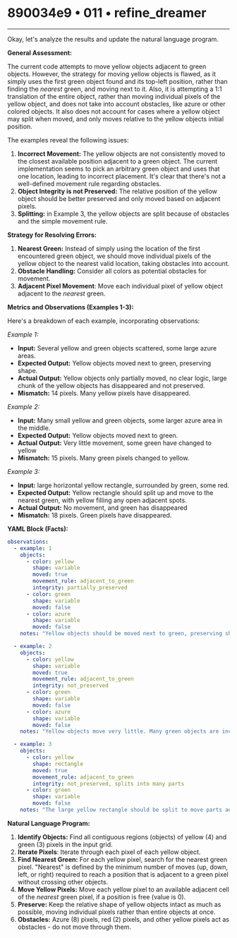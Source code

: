 # 890034e9 • 011 • refine_dreamer

---
Okay, let's analyze the results and update the natural language program.

**General Assessment:**

The current code attempts to move yellow objects adjacent to green objects. However, the strategy for moving yellow objects is flawed, as it simply uses the first green object found and its top-left position, rather than finding the _nearest_ green, and moving next to it. Also, it is attempting a 1:1 translation of the entire object, rather than moving individual pixels of the yellow object, and does not take into account obstacles, like azure or other colored objects.
It also does not account for cases where a yellow object may split when moved, and only moves relative to the yellow objects initial position.

The examples reveal the following issues:

1.  **Incorrect Movement:** The yellow objects are not consistently moved to the closest available position adjacent to a green object. The current implementation seems to pick an arbitrary green object and uses that one location, leading to incorrect placement. It's clear that there's not a well-defined movement rule regarding obstacles.
2.  **Object Integrity is not Preserved:** The relative position of the yellow object should be better preserved and only moved based on adjacent pixels.
3. **Splitting:** in Example 3, the yellow objects are split because of obstacles and the simple movement rule.

**Strategy for Resolving Errors:**

1.  **Nearest Green:** Instead of simply using the location of the first encountered green object, we should move individual pixels of the yellow object to the nearest valid location, taking obstacles into account.
2.  **Obstacle Handling:** Consider all colors as potential obstacles for movement.
3. **Adjacent Pixel Movement**: Move each individual pixel of yellow object adjacent to the _nearest_ green.

**Metrics and Observations (Examples 1-3):**

Here's a breakdown of each example, incorporating observations:

*Example 1:*

*   **Input:** Several yellow and green objects scattered, some large azure areas.
*   **Expected Output:** Yellow objects moved next to green, preserving shape.
*   **Actual Output:** Yellow objects only partially moved, no clear logic, large chunk of the yellow objects has disappeared and not preserved.
*   **Mismatch:** 14 pixels. Many yellow pixels have disappeared.

*Example 2:*

*   **Input:** Many small yellow and green objects, some larger azure area in the middle.
*   **Expected Output:** Yellow objects moved next to green.
*   **Actual Output:** Very little movement, some green have changed to yellow
*   **Mismatch:** 15 pixels. Many green pixels changed to yellow.

*Example 3:*

*   **Input:** large horizontal yellow rectangle, surrounded by green, some red.
*   **Expected Output:** Yellow rectangle should split up and move to the nearest green, with yellow filling any open adjacent spots.
*   **Actual Output:** No movement, and green has disappeared
*   **Mismatch:** 18 pixels. Green pixels have disappeared.

**YAML Block (Facts):**

```yaml
observations:
  - example: 1
    objects:
      - color: yellow
        shape: variable
        moved: true
        movement_rule: adjacent_to_green
        integrity: partially_preserved
      - color: green
        shape: variable
        moved: false
      - color: azure
        shape: variable
        moved: false
    notes: "Yellow objects should be moved next to green, preserving shape if possible. Current code moves incorrectly and removes parts of the yellow objects."

  - example: 2
    objects:
      - color: yellow
        shape: variable
        moved: true
        movement_rule: adjacent_to_green
        integrity: not_preserved
      - color: green
        shape: variable
        moved: false
      - color: azure
        shape: variable
        moved: false
    notes: "Yellow objects move very little. Many green objects are incorrectly colored yellow."

  - example: 3
    objects:
      - color: yellow
        shape: rectangle
        moved: true
        movement_rule: adjacent_to_green
        integrity: not_preserved, splits into many parts
      - color: green
        shape: variable
        moved: false
    notes: "The large yellow rectangle should be split to move parts adjacent to green.  Current implementation removes many green and makes no movement."
```

**Natural Language Program:**

1.  **Identify Objects:** Find all contiguous regions (objects) of yellow (4) and green (3) pixels in the input grid.
2.  **Iterate Pixels**: Iterate through each pixel of each yellow object.
3.  **Find Nearest Green:** For each yellow pixel, search for the nearest green pixel. "Nearest" is defined by the minimum number of moves (up, down, left, or right) required to reach a position that is adjacent to a green pixel without crossing other objects.
4. **Move Yellow Pixels:** Move each yellow pixel to an available adjacent cell of the _nearest_ green pixel, if a position is free (value is 0).
5. **Preserve:** Keep the relative shape of yellow objects intact as much as possible, moving individual pixels rather than entire objects at once.
6.  **Obstacles:** Azure (8) pixels, red (2) pixels, and other yellow pixels act as obstacles - do not move through them.


